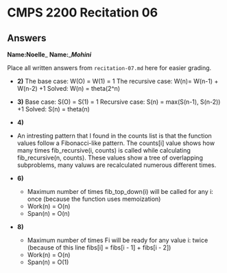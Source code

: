 # CMPS 2200 Recitation 06
## Answers

**Name:**____Noelle_____
**Name:**______Mohini_____


Place all written answers from `recitation-07.md` here for easier grading.



- **2)**
The base case: W(O) = W(1) = 1
The recursive case:
W(n)= W(n-1) + W(n-2) +1
Solved:
W(n) = theta(2^n)

- **3)**
Base case:
S(O) = S(1) = 1
Recursive case:
S(n) = max(S(n-1), S(n-2)) +1
Solved:
  S(n) = theta(n)

- **4)**
- An intresting pattern that I found in the counts list is that the function values follow a Fibonacci-like pattern. The counts[i] value shows how many times fib_recursive(i, counts) is called while calculating fib_recursive(n, counts). These values show a tree of overlapping subproblems, many valuws are recalculated numerous different times. 

- **6)**
  - Maximum number of times fib_top_down(i) will be called for any i: once (because the function uses memoization)
  - Work(n) = O(n)
  - Span(n) = O(n)

- **8)**
  - Maximum number of times Fi will be ready for any value i: twice (because of this line fibs[i] = fibs[i - 1] + fibs[i - 2])
  - Work(n) = O(n)
  - Span(n) = O(1)
